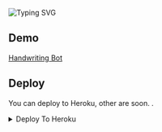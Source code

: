 ![Typing SVG](https://readme-typing-svg.herokuapp.com/?lines=Handwriting+Bot;Made+by+RSR)</p>

## Demo
<a href="https://t.me/MZupbot">Handwriting Bot</a>

## Deploy
You can deploy to Heroku, other are soon.
.
<details><summary>Deploy To Heroku</summary>
<p>
<br>
<a href="https://heroku.com/deploy?template=https://github.com/RSR-TG-Info/Handwritingbot">
  <img src="https://www.herokucdn.com/deploy/button.svg" alt="Deploy">
</a>
</p>
</details>
